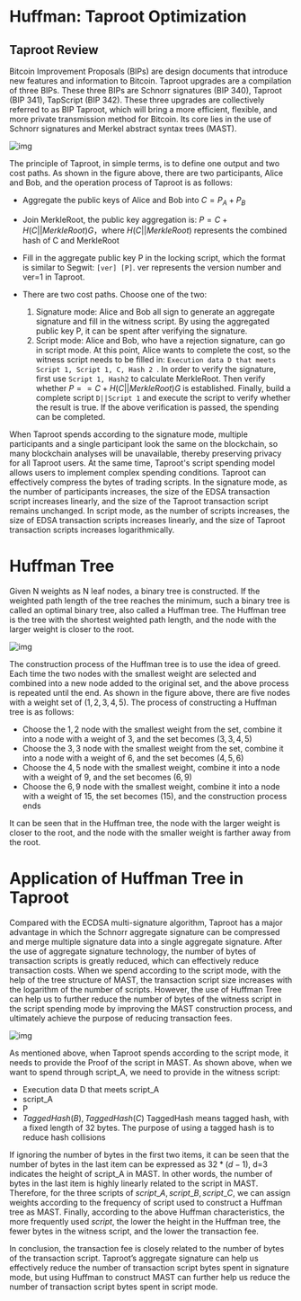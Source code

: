 # Huffman: Taproot Optimization

## Taproot Review

Bitcoin Improvement Proposals (BIPs) are design documents that introduce new features and information to Bitcoin. Taproot upgrades are a compilation of three BIPs. These three BIPs are Schnorr signatures (BIP 340), Taproot (BIP 341),  TapScript (BIP 342). These three upgrades are collectively referred to as BIP Taproot, which will bring a more efficient, flexible, and more private transmission method for Bitcoin. Its core lies in the use of Schnorr signatures and Merkel abstract syntax trees (MAST).

![img](https://miro.medium.com/max/1400/0*d2isTQT49nyPldLo)

The principle of Taproot, in simple terms, is to define one output and two cost paths. As shown in the figure above, there are two participants, Alice and Bob, and the operation process of Taproot is as follows:

- Aggregate the public keys of Alice and Bob into $C=P_A+P_B$
- Join MerkleRoot, the public key aggregation is: $P=C+H(C||MerkleRoot)G$，where $H(C||MerkleRoot)$ represents the combined hash of C and MerkleRoot

- Fill in the aggregate public key P in the locking script, which the format is similar to Segwit: `[ver] [P]`. ver represents the version number and ver=1 in Taproot.
- There are two cost paths. Choose one of the two:
  1. Signature mode: Alice and Bob all sign to generate an aggregate signature and fill in the witness script. By using the aggregated public key P, it can be spent after verifying the signature.
  2. Script mode: Alice and Bob, who have a rejection signature, can go in script mode. At this point, Alice wants to complete the cost, so the witness script needs to be filled in: `Execution data D that meets Script 1, Script 1, C, Hash 2 `. In order to verify the signature, first use  `Script 1, Hash2` to calculate MerkleRoot. Then verify whether $P==C+H(C||MerkleRoot)G$ is established. Finally, build a complete script  `D||Script 1`  and execute the script to verify whether the result is true. If the above verification is passed, the spending can be completed.

When Taproot spends according to the signature mode, multiple participants and a single participant look the same on the blockchain, so many blockchain analyses will be unavailable, thereby preserving privacy for all Taproot users. At the same time, Taproot's script spending model allows users to implement complex spending conditions. Taproot can effectively compress the bytes of trading scripts. In the signature mode, as the number of participants increases, the size of the EDSA transaction script increases linearly, and the size of the Taproot transaction script remains unchanged. In script mode, as the number of scripts increases, the size of EDSA transaction scripts increases linearly, and the size of Taproot transaction scripts increases logarithmically.

# Huffman Tree

Given N weights as N leaf nodes, a binary tree is constructed. If the weighted path length of the tree reaches the minimum, such a binary tree is called an optimal binary tree, also called a Huffman tree. The Huffman tree is the tree with the shortest weighted path length, and the node with the larger weight is closer to the root.

![img](https://github.com/bitcoinops/taproot-workshop/blob/master/images/huffman_intro0.jpg?raw=true)

The construction process of the Huffman tree is to use the idea of greed. Each time the two nodes with the smallest weight are selected and combined into a new node added to the original set, and the above process is repeated until the end. As shown in the figure above, there are five nodes with a weight set of $(1, 2, 3, 4, 5)$. The process of constructing a Huffman tree is as follows:

- Choose the $1, 2$ node with the smallest weight from the set, combine it into a node with a weight of 3, and the set becomes $(3,3,4,5)$
- Choose the $3, 3$ node with the smallest weight from the set, combine it into a node with a weight of 6, and the set becomes $(4, 5, 6)$
- Choose the $4, 5$ node with the smallest weight, combine it into a node with a weight of 9, and the set becomes $(6, 9)$
- Choose the $6, 9$ node with the smallest weight, combine it into a node with a weight of 15, the set becomes $(15)$, and the construction process ends

It can be seen that in the Huffman tree, the node with the larger weight is closer to the root, and the node with the smaller weight is farther away from the root.

# Application of Huffman Tree in Taproot

Compared with the ECDSA multi-signature algorithm, Taproot has a major advantage in which the Schnorr aggregate signature can be compressed and merge multiple signature data into a single aggregate signature. After the use of aggregate signature technology, the number of bytes of transaction scripts is greatly reduced, which can effectively reduce transaction costs. When we spend according to the script mode, with the help of the tree structure of MAST, the transaction script size increases with the logarithm of the number of scripts. However, the use of Huffman Tree can help us to further reduce the number of bytes of the witness script in the script spending mode by improving the MAST construction process, and ultimately achieve the purpose of reducing transaction fees.

![img](https://github.com/bitcoinops/taproot-workshop/blob/master/images/taptree0.jpg?raw=true)

As mentioned above, when Taproot spends according to the script mode, it needs to provide the Proof of the script in MAST. As shown above, when we want to spend through script_A, we need to provide in the witness script:

- Execution data D that meets script_A
- script_A
- P
- $TaggedHash(B), TaggedHash(C)$ TaggedHash means tagged hash, with a fixed length of 32 bytes. The purpose of using a tagged hash is to reduce hash collisions

If ignoring the number of bytes in the first two items, it can be seen that the number of bytes in the last item can be expressed as $32*(d-1)$, d=3 indicates the height of script_A in MAST. In other words, the number of bytes in the last item is highly linearly related to the script in MAST. Therefore, for the three scripts of $script\_A, script\_B, script\_C$, we can assign weights according to the frequency of script used to construct a Huffman tree as MAST. Finally, according to the above Huffman characteristics, the more frequently used $script$, the lower the height in the Huffman tree, the fewer bytes in the witness script, and the lower the transaction fee.

In conclusion, the transaction fee is closely related to the number of bytes of the transaction script. Taproot’s aggregate signature can help us effectively reduce the number of transaction script bytes spent in signature mode, but using Huffman to construct MAST can further help us reduce the number of transaction script bytes spent in script mode.

